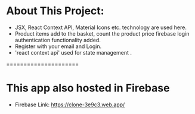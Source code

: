 # About This Project:
- JSX, React Context API, Material Icons etc. technology are used here.  
- Product items add to the basket, count the product price firebase login authentication functionality added.
- Register with your email and Login.
- 'react context api' used for state management .


=====================


# This app also hosted in Firebase
- Firebase Link:  https://clone-3e9c3.web.app/
